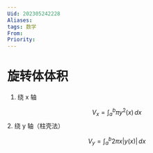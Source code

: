 ```yaml
---
Uid: 202305242228
Aliases: 
tags: 数学 
From: 
Priority: 
---
```

# 旋转体体积

1. 绕 x 轴

$$
V_{x} = \int_{a}^{b} \pi y^{2}(x)  \, dx 
$$
2. 绕 y 轴（柱壳法）

$$
V_{y} = \int_{a}^{b} 2\pi x | y(x) | \, dx 
$$
